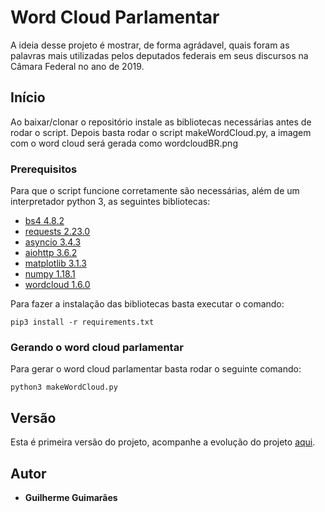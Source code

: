 # Word Cloud Parlamentar

A ideia desse projeto é mostrar, de forma agrádavel, quais foram as palavras mais utilizadas pelos deputados federais 
em seus discursos na Câmara Federal no ano de 2019. 

## Início

Ao baixar/clonar o repositório instale as bibliotecas necessárias antes de rodar o script.
Depois basta rodar o script makeWordCloud.py, a imagem com o word cloud será gerada como wordcloudBR.png

### Prerequisitos

Para que o script funcione corretamente são necessárias, além de um interpretador python 3, as seguintes bibliotecas:

* [bs4 4.8.2](https://www.crummy.com/software/BeautifulSoup/bs4/doc/)
* [requests 2.23.0](https://requests.readthedocs.io/en/master/)
* [asyncio 3.4.3](https://docs.python.org/3/library/asyncio.html)
* [aiohttp 3.6.2](https://docs.aiohttp.org/en/stable/)
* [matplotlib 3.1.3](https://matplotlib.org/)
* [numpy 1.18.1](https://numpy.org/)
* [wordcloud 1.6.0](http://amueller.github.io/word_cloud/index.html)

Para fazer a instalação das bibliotecas basta executar o comando:
```
pip3 install -r requirements.txt
```
### Gerando o word cloud parlamentar 

Para gerar o word cloud parlamentar basta rodar o seguinte comando:
```
python3 makeWordCloud.py
```
## Versão

Esta é primeira versão do projeto, acompanhe a evolução do projeto [aqui](https://github.com/gui-lourenco/WordCloudParlamentar/). 

## Autor

* **Guilherme Guimarães**
